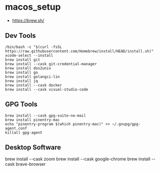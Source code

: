# macos_setup
- https://brew.sh/
## Dev Tools
```
/bin/bash -c "$(curl -fsSL https://raw.githubusercontent.com/Homebrew/install/HEAD/install.sh)"
xcode-select --install
brew install git
brew install --cask git-credential-manager
brew install dos2unix
brew install go
brew install golangci-lin
brew install jq
brew install --cask docker
brew install --cask visual-studio-code
```
## GPG Tools
```
brew install --cask gpg-suite-no-mail
brew install pinentry-mac
echo "pinentry-program $(which pinentry-mac)" >> ~/.gnupg/gpg-agent.conf
killall gpg-agent
```
## Desktop Software
brew install --cask zoom
brew install --cask google-chrome
brew install --cask brave-browser
```
